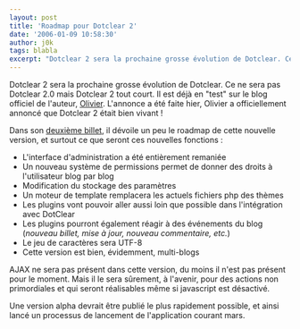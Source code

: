 ```yaml
---
layout: post
title: 'Roadmap pour Dotclear 2'
date: '2006-01-09 10:58:30'
author: j0k
tags: blabla
excerpt: "Dotclear 2 sera la prochaine grosse évolution de Dotclear. Ce ne sera pas Dotclear 2.0 mais Dotclear 2 tout court.     \nIl est déjà en &quot;test&quot; sur le blog officiel de l'auteur, [Olivier](http://www.neokraft.net/). L'annonce a été faite hier, Olivier a officiellement annoncé que Dotclear 2 était bien vivant !  \n  \nDans son [deuxième      …"
---
```


Dotclear 2 sera la prochaine grosse évolution de Dotclear. Ce ne sera pas Dotclear 2.0 mais Dotclear 2 tout court.
Il est déjà en &quot;test&quot; sur le blog officiel de l'auteur, [Olivier](http://www.neokraft.net/). L'annonce a été faite hier, Olivier a officiellement annoncé que Dotclear 2 était bien vivant !

Dans son [deuxième billet](http://www.neokraft.net/post/2006/01/09/dotclear2-roadmap), il dévoile un peu le roadmap de cette nouvelle version, et surtout ce que seront ces nouvelles fonctions :

* L'interface d'administration a été entièrement remaniée
* Un nouveau système de permissions permet de donner des droits à l'utilisateur blog par blog
* Modification du stockage des paramètres
* Un moteur de template remplacera les actuels fichiers php des thèmes
* Les plugins vont pouvoir aller aussi loin que possible dans l'intégration avec DotClear
* Les plugins pourront également réagir à des événements du blog (*nouveau billet, mise à jour, nouveau commentaire, etc.*)
* Le jeu de caractères sera UTF-8
* Cette version est bien, évidemment, multi-blogs

AJAX ne sera pas présent dans cette version, du moins il n'est pas présent pour le moment. Mais il le sera sûrement, à l'avenir, pour des actions non primordiales et qui seront réalisables même si javascript est désactivé.

Une version alpha devrait être publié le plus rapidement possible, et ainsi lancé un processus de lancement de l'application courant mars.
